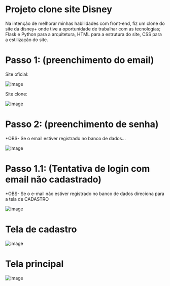 # Projeto clone site Disney

Na intenção de melhorar minhas habilidades com front-end, fiz um clone do site da disney+ onde tive a oportunidade de trabalhar com as tecnologias; Flask e Python para a arquitetura, HTML para a estrutura do site, CSS para a estilização do site.

# Passo 1: (preenchimento do email)
Site oficial:

![image](https://github.com/Hallennen/clone_page_disney/assets/64508688/ffe7cf6f-d10a-42c7-add8-d280e69fdf2f)



Site clone:

![image](https://github.com/Hallennen/clone_page_disney/assets/64508688/3257d4d7-bd40-48ea-aaf4-65d9bc1df568)


# Passo 2: (preenchimento de senha)
*OBS- Se o email estiver registrado no banco de dados...

![image](https://github.com/Hallennen/clone_page_disney/assets/64508688/6f685eef-9c1d-4b7a-a9d7-08595565cb7f)

# Passo 1.1: (Tentativa de login com email não cadastrado)
*OBS- Se o e-mail não estiver registrado no banco de dados direciona para a tela de CADASTRO

![image](https://github.com/Hallennen/clone_page_disney/assets/64508688/bec6fae5-bc0e-4b3a-a5e4-d13d7c24a36c)

# Tela de cadastro 

![image](https://github.com/Hallennen/clone_page_disney/assets/64508688/c354999f-a951-4a5c-9f75-1440e9a9bd2e)


# Tela principal

![image](https://github.com/Hallennen/clone_page_disney/assets/64508688/7312c9bd-ee47-4794-a616-0bd9a6359afa)

